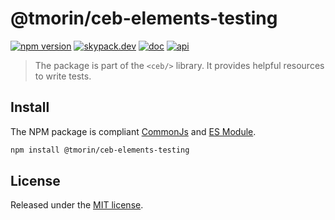 # @tmorin/ceb-elements-testing

[![npm version](https://badge.fury.io/js/%40tmorin%2Fceb-elements-testing.svg)](https://badge.fury.io/js/%40tmorin%2Fceb-elements-testing)
[![skypack.dev](https://img.shields.io/badge/-skypack.dev-blueviolet.svg)](https://www.skypack.dev/view/@tmorin/ceb-elements-testing)
[![doc](https://img.shields.io/badge/-doc-informational.svg)](https://tmorin.github.io/ceb)
[![api](https://img.shields.io/badge/-api-informational.svg)](https://tmorin.github.io/ceb/api/modules/_tmorin_ceb_elements_testing.html)

> The package is part of the `<ceb/>` library.
> It provides helpful resources to write tests. 

## Install

The NPM package is compliant [CommonJs](https://flaviocopes.com/commonjs) and [ES Module](https://flaviocopes.com/es-modules).

```bash
npm install @tmorin/ceb-elements-testing
```

## License

Released under the [MIT license].

[Custom Elements (v1)]: https://html.spec.whatwg.org/multipage/custom-elements.html
[MIT license]: http://opensource.org/licenses/MIT
